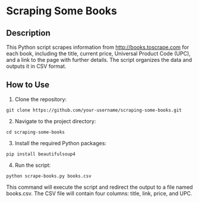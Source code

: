 # Scraping Some Books

## Description
This Python script scrapes information from http://books.toscrape.com for each book, including the title, current price, Universal Product Code (UPC), and a link to the page with further details. The script organizes the data and outputs it in CSV format.

## How to Use
1. Clone the repository:
   
`
git clone https://github.com/your-username/scraping-some-books.git
`

2. Navigate to the project directory:

`
cd scraping-some-books
`

3. Install the required Python packages:

`
pip install beautifulsoup4
`

4. Run the script:

`
python scrape-books.py books.csv
`

This command will execute the script and redirect the output to a file named books.csv. The CSV file will contain four columns: title, link, price, and UPC.




